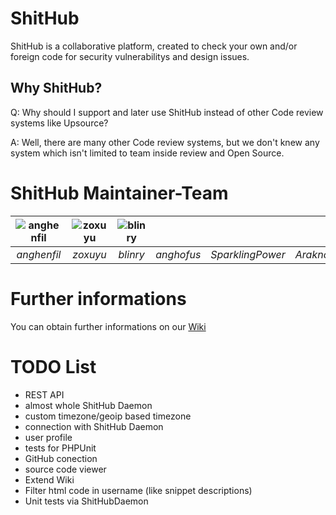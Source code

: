# ShitHub
ShitHub is a collaborative platform, created to check your own and/or foreign code for security vulnerabilitys and design issues.

## Why ShitHub?
Q: Why should I support and later use ShitHub instead of other Code review systems like Upsource? 

A: Well, there are many other Code review systems, but we don't knew any system which isn't limited to team inside review and Open Source. 

# ShitHub Maintainer-Team
|![anghenfil](https://avatars2.githubusercontent.com/u/9025415?s=100)|![zoxuyu](https://avatars3.githubusercontent.com/u/21335202?s=100)|![blinry](https://avatars0.githubusercontent.com/u/81277?s=100)| | | |
|:-:|:-:|:-:|:-:|:-:|:-:|
|*anghenfil*|*zoxuyu*|*blinry*|*anghofus*|*SparklingPower*|*Araknor99*|


 

# Further informations
You can obtain further informations on our [Wiki](../../wiki/)

# TODO List
- REST API
- almost whole ShitHub Daemon
- custom timezone/geoip based timezone
- connection with ShitHub Daemon
- user profile
- tests for PHPUnit
- GitHub conection
- source code viewer
- Extend Wiki
- Filter html code in username (like snippet descriptions)
- Unit tests via ShitHubDaemon